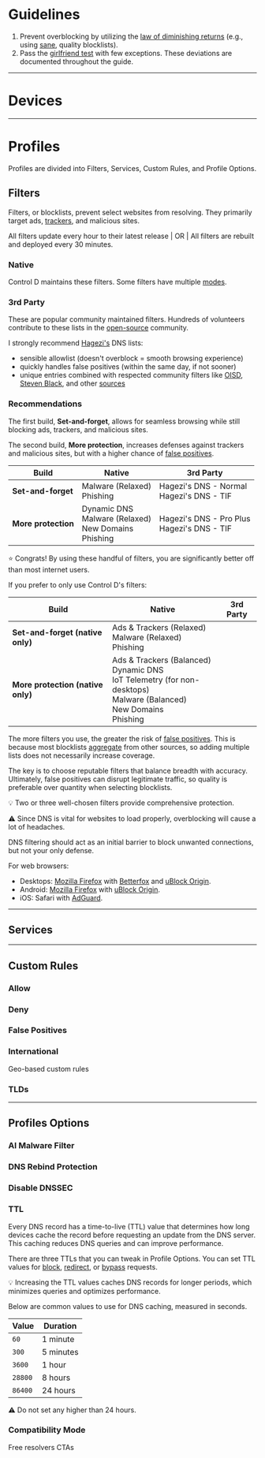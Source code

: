 # Guidelines
1) Prevent overblocking by utilizing the [law of diminishing returns](https://pmctraining.com/site/wp-content/uploads/2018/04/Law-of-Diminishing-Returns-CHART.png) (e.g., using [sane](https://privacyguides.org/basics/threat-modeling), quality blocklists).
2) Pass the [girlfriend test](https://urbandictionary.com/define.php?term=Grandma%20Test) with few exceptions. These deviations are documented throughout the guide.

***

# Devices

***

# Profiles

Profiles are divided into Filters, Services, Custom Rules, and Profile Options.

## Filters
Filters, or blocklists, prevent select websites from resolving. They primarily target ads, [trackers](https://freecodecamp.org/news/what-you-should-know-about-web-tracking-and-how-it-affects-your-online-privacy-42935355525/), and malicious sites.

All filters update every hour to their latest release | OR | All filters are rebuilt and deployed every 30 minutes.

### Native
Control D maintains these filters. Some filters have multiple [modes](https://docs.controld.com/docs/filters#modes).

### 3rd Party
These are popular community maintained filters. Hundreds of volunteers contribute to these lists in the [open-source](https://opensource.com/resources/what-open-source) community.

I strongly recommend [Hagezi's](https://github.com/hagezi/dns-blocklists) DNS lists:
* sensible allowlist (doesn't overblock = smooth browsing experience)
* quickly handles false positives (within the same day, if not sooner)
* unique entries combined with respected community filters like [OISD](https://oisd.nl/), [Steven Black](https://github.com/StevenBlack/hosts), and other [sources](https://github.com/hagezi/dns-blocklists/blob/main/sources.md)

### Recommendations
The first build, **Set-and-forget**, allows for seamless browsing while still blocking ads, trackers, and malicious sites.

The second build, **More protection**, increases defenses against trackers and malicious sites, but with a higher chance of [false positives](https://csrc.nist.gov/glossary/term/false_positive).

| Build               | Native                                                             | 3rd Party                                       |
|---------------------|--------------------------------------------------------------------|-------------------------------------------------|
| **Set-and-forget**  | Malware (Relaxed) <br> Phishing                                    | Hagezi's DNS - Normal <br> Hagezi's DNS - TIF   |
| **More protection** | Dynamic DNS <br> Malware (Relaxed) <br> New Domains <br> Phishing | Hagezi's DNS - Pro Plus <br> Hagezi's DNS - TIF |

:star: Congrats! By using these handful of filters, you are significantly better off than most internet users.

If you prefer to only use Control D's filters:

| Build                             | Native                                                                                                                                                | 3rd Party |
|-----------------------------------|-------------------------------------------------------------------------------------------------------------------------------------------------------|-----------|
| **Set-and-forget (native only)**  | Ads & Trackers (Relaxed) <br> Malware (Relaxed) <br> Phishing                                                                                         |           |
| **More protection (native only)** | Ads & Trackers (Balanced) <br> Dynamic DNS <br> IoT Telemetry (for non-desktops) <br> Malware (Balanced) <br> New Domains <br> Phishing |           |

The more filters you use, the greater the risk of [false positives](https://csrc.nist.gov/glossary/term/false_positive). This is because most blocklists [aggregate](https://blog.controld.com/why-you-should-block-ads-with-a-dns-service/#:~:text=Most%20popular%20third%2Dparty%20filters%20already%20block%20over%2090%25%20of%20the%20same%20content%2C%20so%20adding%20more%20provides%20minimal%20benefit.) from other sources, so adding multiple lists does not necessarily increase coverage.

The key is to choose reputable filters that balance breadth with accuracy. Ultimately, false positives can disrupt legitimate traffic, so quality is preferable over quantity when selecting blocklists.

:bulb: Two or three well-chosen filters provide comprehensive protection.

:warning: Since DNS is vital for websites to load properly, overblocking will cause a lot of headaches. 

DNS filtering should act as an initial barrier to block unwanted connections, but not your only defense.

For web browsers:
* Desktops: [Mozilla Firefox](https://www.mozilla.org/en-US/firefox/all/#product-desktop-release) with [Betterfox](https://github.com/yokoffing/Betterfox) and [uBlock Origin](https://ublockorigin.com/).
* Android: [Mozilla Firefox](https://www.mozilla.org/en-US/firefox/all/#product-desktop-release) with [uBlock Origin](https://ublockorigin.com/).
* iOS: Safari with [AdGuard](https://apps.apple.com/us/app/adguard-for-safari/id1440147259?mt=12).

***

## Services

***

## Custom Rules
### Allow
### Deny
### False Positives
### International
Geo-based custom rules
### TLDs

***

## Profiles Options
### AI Malware Filter
### DNS Rebind Protection
### Disable DNSSEC
### TTL
Every DNS record has a time-to-live (TTL) value that determines how long devices cache the record before requesting an update from the DNS server. This caching reduces DNS queries and can improve performance.

There are three TTLs that you can tweak in Profile Options. You can set TTL values for [block](https://docs.controld.com/docs/ttl-overrides#block-ttl), [redirect](https://docs.controld.com/docs/ttl-overrides#redirect-ttl), or [bypass](https://docs.controld.com/docs/ttl-overrides#bypass-ttl) requests.

:bulb: Increasing the TTL values caches DNS records for longer periods, which minimizes queries and optimizes performance.

Below are common values to use for DNS caching, measured in seconds.

| Value   | Duration  |
|---------|-----------|
| `60`    | 1 minute  |
| `300`   | 5 minutes |
| `3600`  | 1 hour    |
| `28800` | 8 hours   |
| `86400` | 24 hours  |

:warning: Do not set any higher than 24 hours.

### Compatibility Mode

Free resolvers
CTAs
